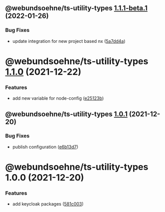 ## @webundsoehne/ts-utility-types [1.1.1-beta.1](https://gitlab.tailored-apps.com/ckilic/nx-test/compare/@webundsoehne/ts-utility-types@1.1.0...@webundsoehne/ts-utility-types@1.1.1-beta.1) (2022-01-26)

### Bug Fixes

- update integration for new project based nx ([5a7dd4a](https://gitlab.tailored-apps.com/ckilic/nx-test/commit/5a7dd4a938b2755c2c209c55581a6b7eced41ab5))

# @webundsoehne/ts-utility-types [1.1.0](https://gitlab.tailored-apps.com/ckilic/nx-test/compare/@webundsoehne/ts-utility-types@1.0.1...@webundsoehne/ts-utility-types@1.1.0) (2021-12-22)

### Features

- add new variable for node-config ([e25123b](https://gitlab.tailored-apps.com/ckilic/nx-test/commit/e25123b176a1129c3cf5c20f4d852b84dd5b13c6))

## @webundsoehne/ts-utility-types [1.0.1](https://gitlab.tailored-apps.com/ckilic/nx-test/compare/@webundsoehne/ts-utility-types@1.0.0...@webundsoehne/ts-utility-types@1.0.1) (2021-12-20)

### Bug Fixes

- publish configuration ([e6b13d7](https://gitlab.tailored-apps.com/ckilic/nx-test/commit/e6b13d7cc0e8be02d3246c72c341d37fec7161db))

# @webundsoehne/ts-utility-types 1.0.0 (2021-12-20)

### Features

- add keycloak packages ([581c003](https://gitlab.tailored-apps.com/ckilic/nx-test/commit/581c0037f2367c366e92360ce15a4867fd078907))
